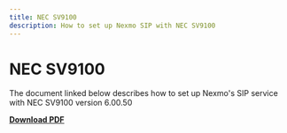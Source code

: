 ```yaml
---
title: NEC SV9100
description: How to set up Nexmo SIP with NEC SV9100
---
```


# NEC SV9100

The document linked below describes how to set up Nexmo's SIP service with NEC SV9100 version 6.00.50

**[Download PDF](/pdf/sip/configuration/nexmo-sip-nec-sv9100.pdf)**
